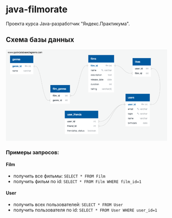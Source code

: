 # java-filmorate
Проекта курса Java-разработчик "Яндекс.Практикума".

## Схема базы данных

![](./src/main/resources/FilmorateDB_schema.png)

### Примеры запросов:

#### Film
* получить все фильмы: `SELECT * FROM Film`
* получить фильм по id: `SELECT * FROM Film WHERE film_id=1`

#### User 
* получить всех пользователей:
  `SELECT * FROM User`
* получить пользователя по id: `SELECT * FROM User WHERE user_id=1`
